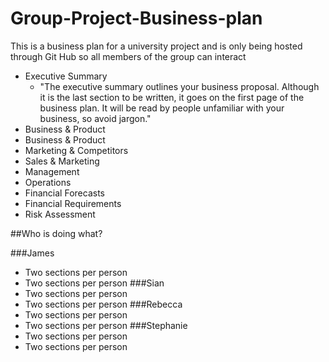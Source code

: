 Group-Project-Business-plan
===========================

This is a business plan for a university project and is only being hosted through Git Hub so all members of the group can interact

-	Executive Summary
	-	"The executive summary outlines your business proposal. Although it is the last section to be written, it goes on the first page of the business plan. It will be read by people unfamiliar with your business, so avoid jargon."
-	Business & Product
-	Business & Product
-	Marketing & Competitors
-	Sales & Marketing
-	Management
-	Operations
-	Financial Forecasts
-	Financial Requirements
-	Risk Assessment

##Who is doing what?

###James
-	Two sections per person
-	Two sections per person
###Sian
-	Two sections per person
-	Two sections per person
###Rebecca
-	Two sections per person
-	Two sections per person
###Stephanie
-	Two sections per person
-	Two sections per person
